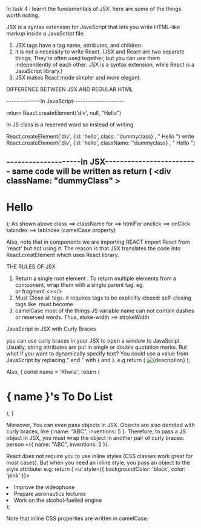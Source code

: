 In task 4 i learnt the fundamentals of JSX.
here are some of the things worth noting.

JSX is a syntax extension for JavaScript that lets you write HTML-like markup inside a JavaScript file.

1) JSX tags have a tag name, attributes, and children.
2) it is not a necessity to write React. (JSX and React are two separate things. They’re often used together, but you can use them independently of each other. JSX is a syntax extension, while React is a JavaScript library.)
3) JSX makes React mode simpler and more elegant.

DIFFERENCE BETWEEN JSX AND REGULAR HTML

--------------In JavaScript---------------------

return React.createElement('div', null, "Hello")

In JS class is a reserved word so instead of writing

React.createElement('div', {id: 'hello', class: ''dummyclass} , " Hello ")
write
React.createElement('div', {id: 'hello', className: ''dummyclass} , " Hello ")

--------------------In JSX-------------------------
same code will be written as
return (
     <div className: "dummyClass" > <h1> Hello </h1> </div>
);
As shown above
class ==> className
for ==> htmlFor
onclick ==> onClick
tabindex ==> tabIndex
(camelCase property)
------------------------------------------------------------------------------------------------------
Also, note that in components we are importing REACT 
import React from 'react'
but not using it.
The reason is that JSX translates the code into React.creatElement which uses React library.

THE RULES OF JSX
1) Return a single root element :
To return multiple elements from a component, wrap them with a single parent tag. eg. <div></div> or fragment <></>
2) Must Close all tags.
it requires tags to be explicitly closed: self-closing tags like <img> must become <img />
3) camelCase most of the things
JS variable name can not contain dashes or reserved words.
Thus, stoke-width ==> strokeWidth




JavaScript in JSX with Curly Braces

you can use curly braces in your JSX to open a window to JavaScript.
Usually, string attributes are put in single or double quotation marks. But what if you want to dynamically specify text? You could use a value from JavaScript by replacing " and " with { and }.
e.g
return (
    <img
      className="SpiderMan"
      src={Andrew}
      alt={description}
    />
  );

Also,
{
  const name = 'Khwla';
  return (
    <h1> { name }'s To Do List</h1>
  );
}

Moreover, 
You can even pass objects in JSX. Objects are also denoted with curly braces, like { name: "ABC", inventions: 5 }. Therefore, to pass a JS object in JSX, you must wrap the object in another pair of curly braces: 
person ={{ name: "ABC", inventions: 5 }}.


React does not require you to use inline styles (CSS classes work great for most cases). But when you need an inline style, you pass an object to the style attribute:
e.g:
return (
    <ul style={{
      backgroundColor: 'black',
      color: 'pink'
    }}>
      <li>Improve the videophone</li>
      <li>Prepare aeronautics lectures</li>
      <li>Work on the alcohol-fuelled engine</li>
    </ul>
  );

Note that inline CSS properties are written in camelCase.
